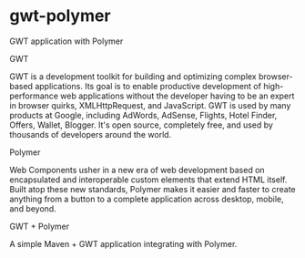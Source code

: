 gwt-polymer
===========

GWT application with Polymer

GWT

GWT is a development toolkit for building and optimizing complex browser-based applications. Its goal is to enable productive development of high-performance web applications without the developer having to be an expert in browser quirks, XMLHttpRequest, and JavaScript. GWT is used by many products at Google, including AdWords, AdSense, Flights, Hotel Finder, Offers, Wallet, Blogger. It's open source, completely free, and used by thousands of developers around the world.

Polymer

Web Components usher in a new era of web development based on encapsulated and interoperable custom elements that extend HTML itself. Built atop these new standards, Polymer makes it easier and faster to create anything from a button to a complete application across desktop, mobile, and beyond.

GWT + Polymer

A simple Maven + GWT application integrating with Polymer.
